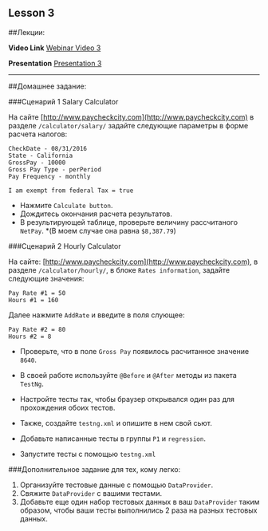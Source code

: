 Lesson 3
----
##Лекции:

**Video Link** [Webinar Video 3](https://youtu.be/A625Zq_5cR4) 

**Presentation** [Presentation 3](https://www.dropbox.com/s/6afk3lkk12083ya/)

----
##Домашнее задание:

###Сценарий 1 Salary Calculator

На сайте [http://www.paycheckcity.com](http://www.paycheckcity.com)  в разделе `/calculator/salary/`
задайте следующие параметры в форме расчета налогов:
```
CheckDate - 08/31/2016
State - California
GrossPay - 10000
Gross Pay Type - perPeriod
Pay Frequency - monthly

I am exempt from federal Tax = true
```

* Нажмите `Calculate button`.  
* Дождитесь окончания расчета результатов. 
* В результирующей таблице, проверьте величину рассчитаного `NetPay`.
*(В моем случае она равна `$8,387.79`)

###Сценарий 2 Hourly Calculator

На сайте: [http://www.paycheckcity.com](http://www.paycheckcity.com), в разделе `/calculator/hourly/`, в блоке `Rates information`, задайте следующие значения:
```
Pay Rate #1 = 50 
Hours #1 = 160
``` 

Далее нажмите `AddRate` и введите в поля слующее:

```
Pay Rate #2 = 80
Hours #2 = 8
```

* Проверьте, что в поле `Gross Pay` появилось расчитанное значение `8640`.

* В своей работе используйте `@Before` и `@After` методы из пакета `TestNg`.

* Настройте тесты так, чтобы браузер открывался один раз для прохождения обоих тестов.

* Также, создайте `testng.xml` и опишите в нем свой сьют.

* Добавьте написанные тесты в группы `P1` и `regression`.

* Запустите тесты с помощью `testng.xml`


###Дополнительное задание для тех, кому легко:  

1. Организуйте тестовые данные с помощью `DataProvider`. 
2. Свяжите `DataProvider` с вашими тестами.
3. Добавьте еще один набор тестовых данных в ваш `DataProvider` таким образом, чтобы ваши тесты выполнились 2 раза на разных тестовых данных.
